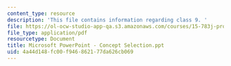 ```yaml
---
content_type: resource
description: 'This file contains information regarding class 9. '
file: https://ol-ocw-studio-app-qa.s3.amazonaws.com/courses/15-783j-product-design-and-development-spring-2006/4a44d148fc00f946862177da626cb069_cls9_cncpt_sel_6.pdf
file_type: application/pdf
resourcetype: Document
title: Microsoft PowerPoint - Concept Selection.ppt
uid: 4a44d148-fc00-f946-8621-77da626cb069
---
```

